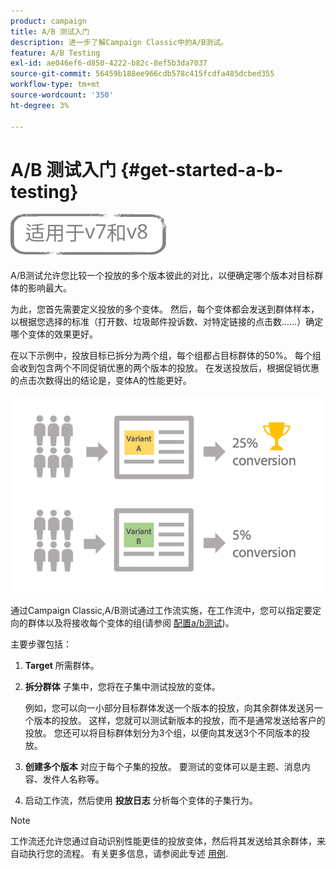 ```yaml
---
product: campaign
title: A/B 测试入门
description: 进一步了解Campaign Classic中的A/B测试。
feature: A/B Testing
exl-id: ae046ef6-d850-4222-b82c-8ef5b3da7037
source-git-commit: 56459b188ee966cdb578c415fcdfa485dcbed355
workflow-type: tm+mt
source-wordcount: '350'
ht-degree: 3%

---
```


# A/B 测试入门 {#get-started-a-b-testing}

![](../../assets/common.svg)

A/B测试允许您比较一个投放的多个版本彼此的对比，以便确定哪个版本对目标群体的影响最大。

为此，您首先需要定义投放的多个变体。 然后，每个变体都会发送到群体样本，以根据您选择的标准（打开数、垃圾邮件投诉数、对特定链接的点击数……）确定哪个变体的效果更好。

在以下示例中，投放目标已拆分为两个组，每个组都占目标群体的50%。 每个组会收到包含两个不同促销优惠的两个版本的投放。 在发送投放后，根据促销优惠的点击次数得出的结论是，变体A的性能更好。

![](assets/a-b-testing-schema.png)

通过Campaign Classic,A/B测试通过工作流实施，在工作流中，您可以指定要定向的群体以及将接收每个变体的组(请参阅 [配置a/b测试](configuring-a-b-testing.md))。

主要步骤包括：

1. **Target** 所需群体。
1. **拆分群体** 子集中，您将在子集中测试投放的变体。

   例如，您可以向一小部分目标群体发送一个版本的投放，向其余群体发送另一个版本的投放。 这样，您就可以测试新版本的投放，而不是通常发送给客户的投放。 您还可以将目标群体划分为3个组，以便向其发送3个不同版本的投放。

1. **创建多个版本** 对应于每个子集的投放。 要测试的变体可以是主题、消息内容、发件人名称等。
1. 启动工作流，然后使用 **投放日志** 分析每个变体的子集行为。

>[!NOTE]
>
>工作流还允许您通过自动识别性能更佳的投放变体，然后将其发送给其余群体，来自动执行您的流程。 有关更多信息，请参阅此专述 [用例](a-b-testing-use-case.md).
